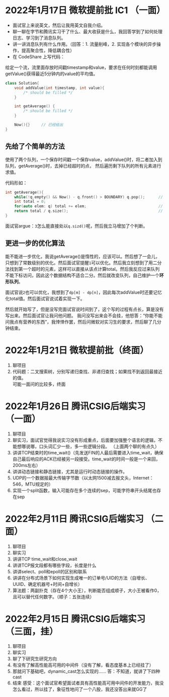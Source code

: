 # 2022年1月17日 微软提前批 IC1 （一面）

* 面试官上来说英文，然后让我用英文自我介绍。
* 聊一聊在字节和腾讯实习干了什么、最大收获是什么，我回答学到了如何处理日志、学习到了消息队列。
* 讲一讲消息队列有什么作用。（回答：1. 流量削峰，2. 实现各个模块的异步操作，提高聚合性，降低耦合性）
* 在 CodeShare 上写代码：

给定一个流，流里面存放时间戳timestamp和value，要求在任何时刻都能调用getValue()获得最近5分钟内的value的平均值。
```C++
class Solution{
    void addValue(int timestamp, int value){
        /* should be filled */
    }

    int getAverage() {
        /* should be filled */
    }

    Now(){}     // 已经给出
}
```  
## 先给了个简单的方法

使用了两个队列，一个保存时间戳一个保存value，addValue()时，将二者加入到队列，getAverage()时，去掉已经超时的点，
然后遍历剩下队列的所有元素进行求值。

代码形如：
```C++
int getAverage(){
    while(!q.empty() && Now() - q.front() > BOUNDARY) q.pop();      // 1
    int total = 0;
    for(auto elem: q) total += elem;                                // 2
    return total / q.size();                                        // 3
}
```
面试官argue：`3`怎么能直接处以`q.sizd()`呢，然后我立马增加了个判断。

## 更进一步的优化算法
能不能进一步优化，我说getAverage()是惰性的，应该可以。然后想了一会儿，只想到了常数级别的优化。然后面试官提醒`1`可以优化。然后我立刻想到了用二分法找到第一个超时的元素，这样可以直接从该点计算total。然后我反应过来队列不能下标访问，因此这个数据结构不适合二分。然后就改变队列，自己维护一个**环形队列**。

面试官说`2`也可以优化，我想到了`dp[m] - dp[n]`，因此每次addValue时还要记忆化total值。然后面试官说试着实现一下。

然后就开始写了，但是没写完面试官说时间到了，这个写的过程有点长，算是没有写出来。然后面试官让我问他问题。
我问没写出来会不会挂，他怒答：“你能不能问我点有营养的东西”，我悻悻作罢，然后问微软对实习生的要求，然后聊了几分钟结束。

# 2022年1月21日 微软提前批（终面）
1. 聊项目
2. 代码题：二叉搜索树，分别写递归查找、非递归查找；如果找不到返回最接近的值。   
可能一面问的比较多，终面

# 2022年1月26日 腾讯CSIG后端实习 （一面）
1. 聊项目
2. 聊实习，面试官觉得我说实习没有形成重点，后面要加强整个语言的逻辑，不能想哪说哪，口头词汇少一些，多一些逻辑分段。
（上面两个聊的有点久）
3. 讲讲TCP结束时的time_wait()（先发送FIN的人最后需要进入time_wait，确保自己最后响应的ACK已经被另一段接受。time_wait的时间一般是一个来回，200ms左右）
4. 讲讲动态链接和静态链接，尤其是运行时动态链接的操作。
5. UDP的一个数据报最大传输字节数（以太网1500减去报文头，Internet：546，MTU规定的）
6. 实现一个split函数，输入可能存在多个连续的sep，可能字符串开头结尾也存在sep

# 2022年2月11日 腾讯CSIG后端实习 （二面）
1. 聊项目
2. 聊实习
3. 讲讲TCP time_wait和close_wait
4. 讲讲TCP报文段都有哪些字段，长度是什么
5. 讲讲select、poll和epoll的区别和联系
6. 讲讲在分布式场景下如何实现生成唯一的订单号/UID的方法（自增长、UUID、确定机器号+时间+自增长）
7. 算法题：两副扑克（存在4个大小王），判断能否组成顺子，大小王被看作0，且可以替代任何数字。（顺子：五张连续）

# 2022年2月15日 腾讯CSIG后端实习 （三面，挂）
1. 聊项目
2. 聊实习
3. 聊了下研究生研究方向
4. 有没有了解高性能高可用的中间件（没有了解，看态度基本上已经挂了）
5. 那就问下基础吧，dynamic_cast怎么实现的……
答：不知道，就讲了下四种cast
6. 结束
感受：这个面试官希望面试者具有高性能高可用中间件的开发能力，我没怎么看过，所以挂了，象征性地问了一个八股，我还没答出来就GG了


